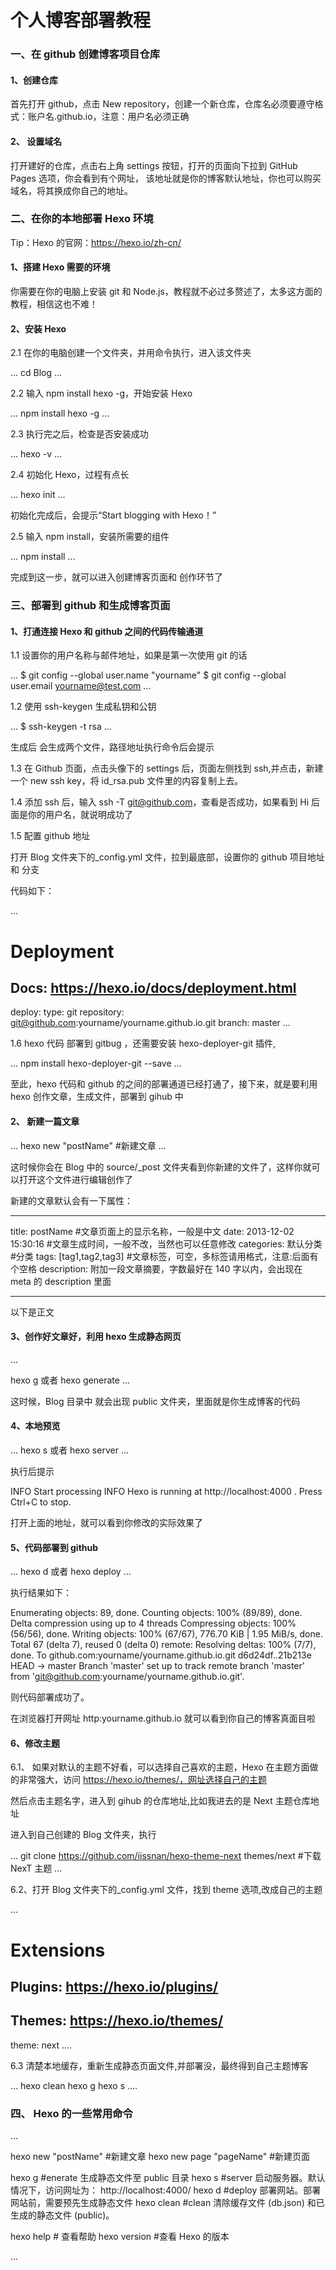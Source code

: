 # 个人博客部署教程

### 一、在 github 创建博客项目仓库

#### 1、创建仓库

首先打开 github，点击 New repository，创建一个新仓库，仓库名必须要遵守格式：账户名.github.io，注意：用户名必须正确

#### 2、 设置域名

打开建好的仓库，点击右上角 settings 按钮，打开的页面向下拉到 GitHub Pages 选项，你会看到有个网址， 该地址就是你的博客默认地址，你也可以购买域名，将其换成你自己的地址。

### 二、在你的本地部署 Hexo 环境

Tip：Hexo 的官网：https://hexo.io/zh-cn/

#### 1、搭建 Hexo 需要的环境

你需要在你的电脑上安装 git 和 Node.js，教程就不必过多赘述了，太多这方面的教程，相信这也不难！

#### 2、安装 Hexo

2.1 在你的电脑创建一个文件夹，并用命令执行，进入该文件夹

...
cd Blog
...

2.2 输入 npm install hexo -g，开始安装 Hexo

...
npm install hexo -g
...

2.3 执行完之后，检查是否安装成功

...
hexo -v
...

2.4 初始化 Hexo，过程有点长

...
hexo init
...

初始化完成后，会提示“Start blogging with Hexo！”

2.5 输入 npm install，安装所需要的组件

...
npm install
...

完成到这一步，就可以进入创建博客页面和 创作环节了

### 三、部署到 github 和生成博客页面

#### 1、打通连接 Hexo 和 github 之间的代码传输通道

1.1 设置你的用户名称与邮件地址，如果是第一次使用 git 的话

...
$ git config --global user.name "yourname"
$ git config --global user.email yourname@test.com
...

1.2 使用 ssh-keygen 生成私钥和公钥

...
\$ ssh-keygen -t rsa
...

生成后 会生成两个文件，路径地址执行命令后会提示

1.3 在 Github 页面，点击头像下的 settings 后，页面左侧找到 ssh,并点击，新建一个 new ssh key，将 id_rsa.pub 文件里的内容复制上去。

1.4 添加 ssh 后，输入 ssh -T git@github.com，查看是否成功，如果看到 Hi 后面是你的用户名，就说明成功了

1.5 配置 github 地址

打开 Blog 文件夹下的\_config.yml 文件，拉到最底部，设置你的 github 项目地址和 分支

代码如下：

...

# Deployment

## Docs: https://hexo.io/docs/deployment.html

deploy:
type: git
repository: git@github.com:yourname/yourname.github.io.git
branch: master
...

1.6 hexo 代码 部署到 gitbug ，还需要安装 hexo-deployer-git 插件,

...
npm install hexo-deployer-git --save
...

至此，hexo 代码和 github 的之间的部署通道已经打通了，接下来，就是要利用 hexo 创作文章，生成文件，部署到 gihub 中

#### 2、 新建一篇文章

...
hexo new "postName" #新建文章
...

这时候你会在 Blog 中的 source/\_post 文件夹看到你新建的文件了，这样你就可以打开这个文件进行编辑创作了

新建的文章默认会有一下属性：

---

title: postName #文章页面上的显示名称，一般是中文
date: 2013-12-02 15:30:16 #文章生成时间，一般不改，当然也可以任意修改
categories: 默认分类 #分类
tags: [tag1,tag2,tag3] #文章标签，可空，多标签请用格式，注意:后面有个空格
description: 附加一段文章摘要，字数最好在 140 字以内，会出现在 meta 的 description 里面

---

以下是正文

#### 3、创作好文章好，利用 hexo 生成静态网页

...

hexo g 或者 hexo generate
...

这时候，Blog 目录中 就会出现 public 文件夹，里面就是你生成博客的代码

#### 4、本地预览

...
hexo s 或者 hexo server
...

执行后提示

INFO Start processing
INFO Hexo is running at http://localhost:4000 . Press Ctrl+C to stop.

打开上面的地址，就可以看到你修改的实际效果了

#### 5、代码部署到 github

...
hexo d 或者 hexo deploy
...

执行结果如下：

Enumerating objects: 89, done.
Counting objects: 100% (89/89), done.
Delta compression using up to 4 threads
Compressing objects: 100% (56/56), done.
Writing objects: 100% (67/67), 776.70 KiB | 1.95 MiB/s, done.
Total 67 (delta 7), reused 0 (delta 0)
remote: Resolving deltas: 100% (7/7), done.
To github.com:yourname/yourname.github.io.git
d6d24df..21b213e HEAD -> master
Branch 'master' set up to track remote branch 'master' from 'git@github.com:yourname/yourname.github.io.git'.

则代码部署成功了。

在浏览器打开网址 http:yourname.github.io 就可以看到你自己的博客真面目啦

#### 6、修改主题

6.1、 如果对默认的主题不好看，可以选择自己喜欢的主题，Hexo 在主题方面做的非常强大，访问 https://hexo.io/themes/，网址选择自己的主题

然后点击主题名字，进入到 gihub 的仓库地址,比如我进去的是 Next 主题仓库地址

进入到自己创建的 Blog 文件夹，执行

...
git clone https://github.com/iissnan/hexo-theme-next themes/next #下载 NexT 主题
...

6.2、打开 Blog 文件夹下的\_config.yml 文件，找到 theme 选项,改成自己的主题

...

# Extensions

## Plugins: https://hexo.io/plugins/

## Themes: https://hexo.io/themes/

theme: next
....

6.3 清楚本地缓存，重新生成静态页面文件,并部署没，最终得到自己主题博客

...
hexo clean
hexo g
hexo s
....

### 四、 Hexo 的一些常用命令

...

hexo new "postName" #新建文章
hexo new page "pageName" #新建页面

hexo g #enerate 生成静态文件至 public 目录
hexo s #server 启动服务器。默认情况下，访问网址为： http://localhost:4000/
hexo d #deploy 部署网站。部署网站前，需要预先生成静态文件
hexo clean #clean 清除缓存文件 (db.json) 和已生成的静态文件 (public)。

hexo help # 查看帮助
hexo version #查看 Hexo 的版本

...
